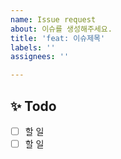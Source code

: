 ```yaml
---
name: Issue request
about: 이슈를 생성해주세요.
title: 'feat: 이슈제목'
labels: ''
assignees: ''

---
```


## ✨ Todo
- [ ] 할 일
- [ ] 할 일
